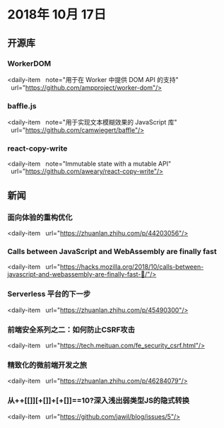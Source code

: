 # 2018年 10月 17日

## 开源库

### WorkerDOM

<daily-item
  note="用于在 Worker 中提供 DOM API 的支持"
  url="https://github.com/ampproject/worker-dom"/>

### baffle.js

<daily-item
  note="用于实现文本模糊效果的 JavaScript 库"
  url="https://github.com/camwiegert/baffle"/>

### react-copy-write

<daily-item
  note="Immutable state with a mutable API"
  url="https://github.com/aweary/react-copy-write"/>

## 新闻

### 面向体验的重构优化

<daily-item
  url="https://zhuanlan.zhihu.com/p/44203056"/>

### Calls between JavaScript and WebAssembly are finally fast

<daily-item
  url="https://hacks.mozilla.org/2018/10/calls-between-javascript-and-webassembly-are-finally-fast-🎉/"/>

### Serverless 平台的下一步

<daily-item
  url="https://zhuanlan.zhihu.com/p/45490300"/>

### 前端安全系列之二：如何防止CSRF攻击

<daily-item
  url="https://tech.meituan.com/fe_security_csrf.html"/>

### 精致化的微前端开发之旅

<daily-item
  url="https://zhuanlan.zhihu.com/p/46284079"/>

### 从++[[]][+[]]+[+[]]==10?深入浅出弱类型JS的隐式转换

<daily-item
  url="https://github.com/jawil/blog/issues/5"/>

<daily-footer/>